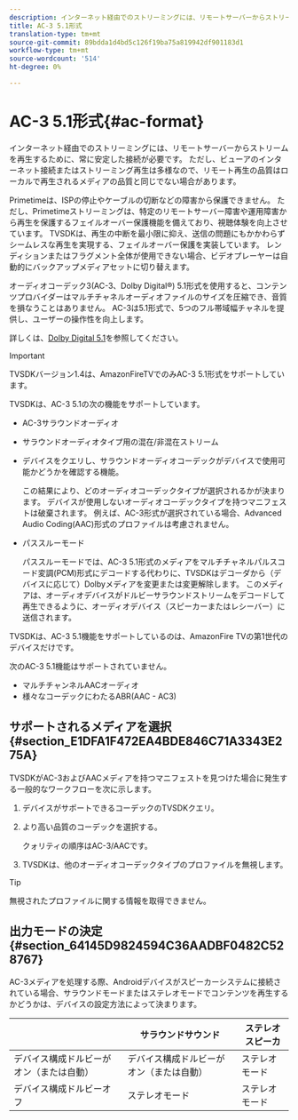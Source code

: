 ```yaml
---
description: インターネット経由でのストリーミングには、リモートサーバーからストリームを再生するために、常に安定した接続が必要です。 ただし、ビューアのインターネット接続またはストリーミング再生は多様なので、リモート再生の品質はローカルで再生されるメディアの品質と同じでない場合があります。
title: AC-3 5.1形式
translation-type: tm+mt
source-git-commit: 89bdda1d4bd5c126f19ba75a819942df901183d1
workflow-type: tm+mt
source-wordcount: '514'
ht-degree: 0%

---
```



# AC-3 5.1形式{#ac-format}

インターネット経由でのストリーミングには、リモートサーバーからストリームを再生するために、常に安定した接続が必要です。 ただし、ビューアのインターネット接続またはストリーミング再生は多様なので、リモート再生の品質はローカルで再生されるメディアの品質と同じでない場合があります。

Primetimeは、ISPの停止やケーブルの切断などの障害から保護できません。 ただし、Primetimeストリーミングは、特定のリモートサーバー障害や運用障害から再生を保護するフェイルオーバー保護機能を備えており、視聴体験を向上させています。 TVSDKは、再生の中断を最小限に抑え、送信の問題にもかかわらずシームレスな再生を実現する、フェイルオーバー保護を実装しています。 レンディションまたはフラグメント全体が使用できない場合、ビデオプレーヤーは自動的にバックアップメディアセットに切り替えます。

オーディオコーデック3(AC-3、Dolby Digital®) 5.1形式を使用すると、コンテンツプロバイダーはマルチチャネルオーディオファイルのサイズを圧縮でき、音質を損なうことはありません。 AC-3は5.1形式で、5つのフル帯域幅チャネルを提供し、ユーザーの操作性を向上します。

詳しくは、[Dolby Digital 5.1](https://www.dolby.com/us/en/technologies/dolby-digital.html)を参照してください。

>[!IMPORTANT]
>
>TVSDKバージョン1.4は、AmazonFireTVでのみAC-3 5.1形式をサポートしています。

TVSDKは、AC-3 5.1の次の機能をサポートしています。

* AC-3サラウンドオーディオ
* サラウンドオーディオタイプ用の混在/非混在ストリーム
* デバイスをクエリし、サラウンドオーディオコーデックがデバイスで使用可能かどうかを確認する機能。

   この結果により、どのオーディオコーデックタイプが選択されるかが決まります。 デバイスが使用しないオーディオコーデックタイプを持つマニフェストは破棄されます。 例えば、AC-3形式が選択されている場合、Advanced Audio Coding(AAC)形式のプロファイルは考慮されません。
* パススルーモード

   パススルーモードでは、AC-3 5.1形式のメディアをマルチチャネルパルスコード変調(PCM)形式にデコードする代わりに、TVSDKはデコーダから（デバイスに応じて）Dolbyメディアを変更または変更解除します。 このメディアは、オーディオデバイスがドルビーサラウンドストリームをデコードして再生できるように、オーディオデバイス（スピーカーまたはレシーバー）に送信されます。

TVSDKは、AC-3 5.1機能をサポートしているのは、AmazonFire TVの第1世代のデバイスだけです。

次のAC-3 5.1機能はサポートされていません。

* マルチチャンネルAACオーディオ
* 様々なコーデックにわたるABR(AAC - AC3)

## サポートされるメディアを選択{#section_E1DFA1F472EA4BDE846C71A3343E275A}

TVSDKがAC-3およびAACメディアを持つマニフェストを見つけた場合に発生する一般的なワークフローを次に示します。

1. デバイスがサポートできるコーデックのTVSDKクエリ。
1. より高い品質のコーデックを選択する。

   クォリティの順序はAC-3/AACです。
1. TVSDKは、他のオーディオコーデックタイプのプロファイルを無視します。

>[!TIP]
>
>無視されたプロファイルに関する情報を取得できません。

## 出力モードの決定{#section_64145D9824594C36AADBF0482C528767}

AC-3メディアを処理する際、Androidデバイスがスピーカーシステムに接続されている場合、サラウンドモードまたはステレオモードでコンテンツを再生するかどうかは、デバイスの設定方法によって決まります。

|  | サラウンドサウンド | ステレオスピーカ |
|---|---|---|
| デバイス構成ドルビーがオン（または自動） | デバイス構成ドルビーがオン（または自動） | ステレオモード |
| デバイス構成ドルビーオフ | ステレオモード | ステレオモード |

